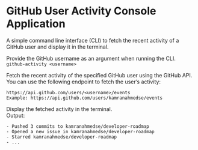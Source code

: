 # GitHub User Activity Console Application
A simple command line interface (CLI) to fetch the recent activity of a GitHub user and display it in the terminal. <br />

Provide the GitHub username as an argument when running the CLI.<br />
`github-activity <username>`

Fetch the recent activity of the specified GitHub user using the GitHub API. You can use the following endpoint to fetch the user’s activity:<br />

```
https://api.github.com/users/<username>/events
Example: https://api.github.com/users/kamranahmedse/events
```
Display the fetched activity in the terminal. <br />
Output:
```
- Pushed 3 commits to kamranahmedse/developer-roadmap
- Opened a new issue in kamranahmedse/developer-roadmap
- Starred kamranahmedse/developer-roadmap
- ...
```